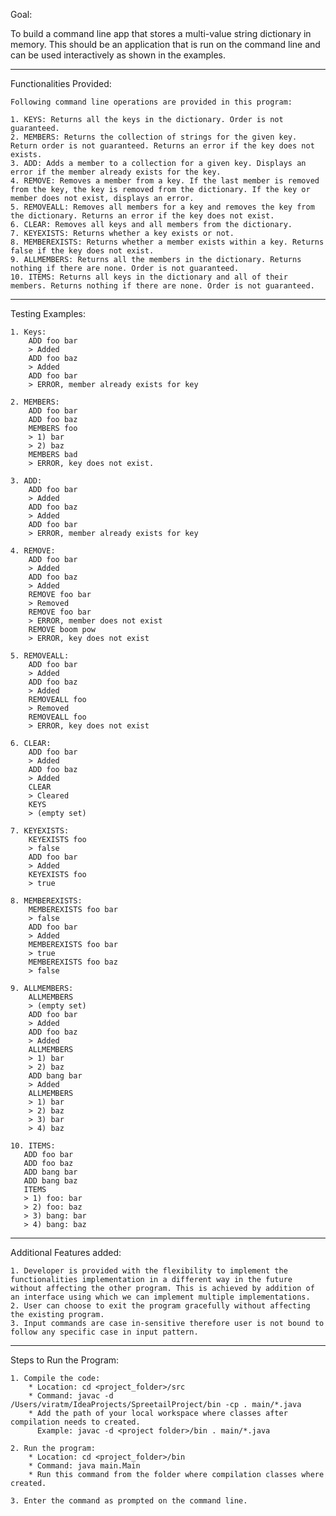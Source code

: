 Goal:

To build a command line app that stores a multi-value string dictionary in memory. This should be an application that is run on the command line and can be used interactively as shown in the examples.

----------------------------

Functionalities Provided:

    Following command line operations are provided in this program:

    1. KEYS: Returns all the keys in the dictionary. Order is not guaranteed.
    2. MEMBERS: Returns the collection of strings for the given key. Return order is not guaranteed. Returns an error if the key does not exists.
    3. ADD: Adds a member to a collection for a given key. Displays an error if the member already exists for the key.
    4. REMOVE: Removes a member from a key. If the last member is removed from the key, the key is removed from the dictionary. If the key or member does not exist, displays an error.
    5. REMOVEALL: Removes all members for a key and removes the key from the dictionary. Returns an error if the key does not exist.
    6. CLEAR: Removes all keys and all members from the dictionary.
    7. KEYEXISTS: Returns whether a key exists or not.
    8. MEMBEREXISTS: Returns whether a member exists within a key. Returns false if the key does not exist.
    9. ALLMEMBERS: Returns all the members in the dictionary. Returns nothing if there are none. Order is not guaranteed.
    10. ITEMS: Returns all keys in the dictionary and all of their members. Returns nothing if there are none. Order is not guaranteed.

----------------------------

Testing Examples:
    
    1. Keys:
        ADD foo bar
        > Added
        ADD foo baz
        > Added
        ADD foo bar
        > ERROR, member already exists for key

    2. MEMBERS:
        ADD foo bar
        ADD foo baz
        MEMBERS foo
        > 1) bar
        > 2) baz
        MEMBERS bad
        > ERROR, key does not exist.

    3. ADD:
        ADD foo bar
        > Added
        ADD foo baz
        > Added
        ADD foo bar
        > ERROR, member already exists for key

    4. REMOVE:
        ADD foo bar
        > Added
        ADD foo baz
        > Added
        REMOVE foo bar
        > Removed
        REMOVE foo bar
        > ERROR, member does not exist
        REMOVE boom pow
        > ERROR, key does not exist

    5. REMOVEALL:
        ADD foo bar
        > Added
        ADD foo baz
        > Added
        REMOVEALL foo
        > Removed
        REMOVEALL foo
        > ERROR, key does not exist

    6. CLEAR:
        ADD foo bar
        > Added
        ADD foo baz
        > Added
        CLEAR
        > Cleared
        KEYS
        > (empty set)

    7. KEYEXISTS:
        KEYEXISTS foo
        > false
        ADD foo bar
        > Added
        KEYEXISTS foo
        > true

    8. MEMBEREXISTS:
        MEMBEREXISTS foo bar
        > false
        ADD foo bar
        > Added
        MEMBEREXISTS foo bar
        > true
        MEMBEREXISTS foo baz
        > false

    9. ALLMEMBERS:
        ALLMEMBERS
        > (empty set)
        ADD foo bar
        > Added
        ADD foo baz
        > Added
        ALLMEMBERS
        > 1) bar
        > 2) baz
        ADD bang bar
        > Added
        ALLMEMBERS
        > 1) bar
        > 2) baz
        > 3) bar
        > 4) baz

    10. ITEMS:
       ADD foo bar
       ADD foo baz
       ADD bang bar
       ADD bang baz
       ITEMS
       > 1) foo: bar
       > 2) foo: baz
       > 3) bang: bar
       > 4) bang: baz

----------------------------

Additional Features added:

    1. Developer is provided with the flexibility to implement the functionalities implementation in a different way in the future without affecting the other program. This is achieved by addition of an interface using which we can implement multiple implementations.
    2. User can choose to exit the program gracefully without affecting the existing program.
    3. Input commands are case in-sensitive therefore user is not bound to follow any specific case in input pattern.

----------------------------

Steps to Run the Program:

    1. Compile the code: 
        * Location: cd <project_folder>/src
        * Command: javac -d /Users/viratm/IdeaProjects/SpreetailProject/bin -cp . main/*.java
        * Add the path of your local workspace where classes after compilation needs to created.
          Example: javac -d <project folder>/bin . main/*.java

    2. Run the program: 
        * Location: cd <project_folder>/bin
        * Command: java main.Main
        * Run this command from the folder where compilation classes where created.

    3. Enter the command as prompted on the command line.



